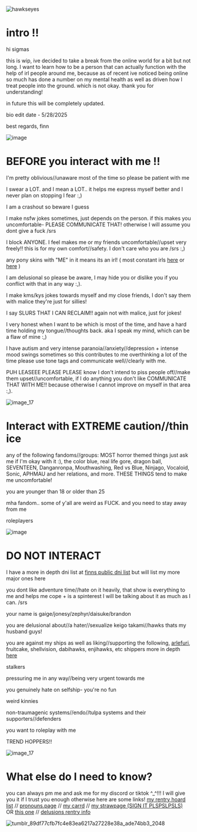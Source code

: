 
![hawkseyes](https://github.com/user-attachments/assets/d39dd918-074c-49db-b106-5c1e1fc86f2b)
# intro !! 
<p align="center">

hi sigmas 

this is wip, ive decided to take a break from the online world for a bit but not long.
I want to learn how to be a person that can actually function with the help of irl people around me, because as of recent ive noticed being online so much has done a number on my mental health as well as driven how I treat people into the ground. which is not okay. thank you for understanding!

in future this will be completely updated.

bio edit date - 5/28/2025

best regards,
finn
</p>

![image](https://github.com/user-attachments/assets/53ae078a-3d1c-4198-9a95-77b875aa019f)

# BEFORE you interact with me !!

I'm pretty oblivious//unaware most of the time so please be patient with me

I swear a LOT. and I mean a LOT.. it helps me express myself better and I never plan on stopping I fear :,)

I am a crashout so beware I guess

I make nsfw jokes sometimes, just depends on the person. if this makes you uncomfortable- PLEASE COMMUNICATE THAT! otherwise I will assume you dont give a fuck /srs

I block ANYONE. I feel makes me or my friends uncomfortable//upset very freely!! this is for my own comfort//safety. I don't care who you are /srs :,)

any pony skins with "ME" in it means its an irl! ( most constant irls [here](https://pronouns.cc/@finnmertens) or [here](https://rentry.co/varesasirls) )

I am delusional so please be aware, I may hide you or dislike you if you conflict with that in any way :,).

I make kms/kys jokes towards myself and my close friends, I don't say them with malice they're just for sillies!

I say SLURS THAT I CAN RECLAIM!! again not with malice, just for jokes!

I very honest when I want to be which is most of the time, and have a hard time holding my tongue//thoughts back. aka I speak my mind, which can be a flaw of mine :,)

I have autism and very intense paranoia//anxiety//depression + intense mood swings sometimes so this contributes to me overthinking a lot of the time please use tone tags and communicate well//clearly with me.

PUH LEASEEE PLEASE PLEASE know I don't intend to piss people off//make them upset//uncomfortable, if I do anything you don't like COMMUNICATE THAT WITH ME!! because otherwise I cannot improve on myself in that area :,).

![image_17](https://github.com/user-attachments/assets/b169d357-da83-4c19-a1a6-6167cc89501a)

# Interact with EXTREME caution//thin ice

any of the following fandoms//groups: MOST horror themed things just ask me if I'm okay with it :), the color blue, real life gore, dragon ball, SEVENTEEN, Danganronpa, Mouthwashing, Red vs Blue, Ninjago, Vocaloid, Sonic, APHMAU and her relations, and more. THESE THINGS tend to make me uncomfortable!

you are younger than 18 or older than 25

mha fandom.. some of y'all are weird as FUCK. and you need to stay away from me

roleplayers

![image](https://github.com/user-attachments/assets/53ae078a-3d1c-4198-9a95-77b875aa019f)

# DO NOT INTERACT

I have a more in depth dni list at
[finns public dni list](https://rentry.co/columbinazdni)
but will list my more major ones here

you dont like adventure time//hate on it heavily, that show is everything to me and helps me cope + is a spinterest I will be talking about it as much as I can. /srs

your name is gaige/jonesy/zephyr/daisuke/brandon

you are delusional about//a hater//sexualize keigo takami//hawks thats my husband guys!

you are against my ships as well as liking//supporting the following, [arlefuri](https://rentry.co/WhyArlefuriIsNasty), fruitcake, shellvision, dabihawks, enjihawks, etc shippers more in depth
[here](https://rentry.co/varesasships)

stalkers

pressuring me in any way//being very urgent towards me

you genuinely hate on selfship- you're no fun

weird kinnies

non-traumagenic systems//endo//tulpa systems and their supporters//defenders

you want to roleplay with me

TREND HOPPERS!!

![image_17](https://github.com/user-attachments/assets/b169d357-da83-4c19-a1a6-6167cc89501a)

# What else do I need to know?

you can always pm me and ask me for my discord or tiktok ^_^!!! I will give you it if I trust you enough otherwise here are some links!
[my rentry hoard list](https://rentry.co/rentryhoardlisty) // [pronouns.page](https://en.pronouns.page/@mascaraluctatori) // [my carrd](https://vividnotions.carrd.co/#) // [my strawpage (SIGN IT PLSPSLPSLS)](https://mascaraluctatori.straw.page/) OR [this one](https://lingbo.straw.page/) // [delusions rentry info](https://rentry.co/varesasinfo)

![tumblr_89df77cfb7fc4e83ea6217a27228e38a_ade74bb3_2048](https://github.com/user-attachments/assets/da0e3077-26e7-47ca-9204-adf214ded0ac)
